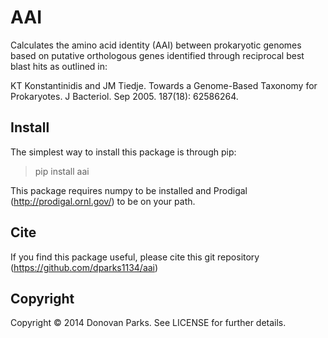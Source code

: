 # AAI

Calculates the amino acid identity (AAI) between prokaryotic genomes based on putative orthologous genes identified through reciprocal best blast hits as outlined in:

KT Konstantinidis and JM Tiedje. Towards a Genome-Based Taxonomy for Prokaryotes. J Bacteriol. Sep 2005. 187(18): 62586264.

## Install

The simplest way to install this package is through pip:
> pip install aai

This package requires numpy to be installed and Prodigal (http://prodigal.ornl.gov/) to be on your path.

## Cite

If you find this package useful, please cite this git repository (https://github.com/dparks1134/aai)

## Copyright

Copyright © 2014 Donovan Parks. See LICENSE for further details.

